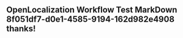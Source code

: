 <properties
ms.topic="hero-topic1"
ms.test1="hero-topic"
ms.test2="test"/>

## OpenLocalization Workflow Test MarkDown 8f051df7-d0e1-4585-9194-162d982e4908 thanks!
